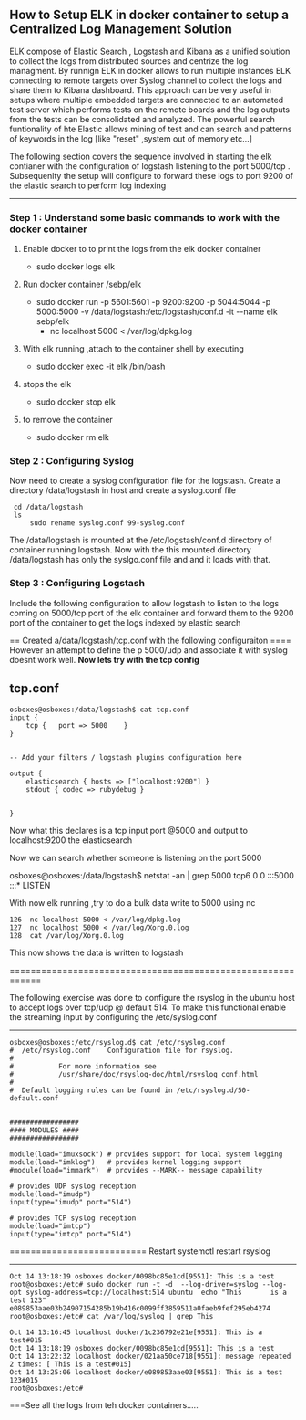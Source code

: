 

## How to Setup ELK in docker container to setup a Centralized Log Management Solution

ELK compose of Elastic Search , Logstash and Kibana as a unified solution to collect the logs from distributed sources and centrize the log managment. By runnign ELK in docker allows to run multiple instances ELK connecting to remote targets over Syslog channel to collect the logs and share them to Kibana dashboard. This approach can be very useful in setups where multiple embedded targets are connected to an automated test server which performs tests on the remote boards and the log outputs from the tests can be consolidated and analyzed. The powerful search funtionality of hte Elastic allows mining of test and can search and patterns of keywords in the log [like "reset" ,system out of memory etc...] 

The following section covers the sequence involved in starting the  elk contianer with the configuration of  logstash listening to the port 5000/tcp . Subsequenlty the setup will configure to forward these logs to port 9200 of the elastic search to perform log indexing


------------------------------

### Step 1 : Understand some basic commands to work with the docker container

1. Enable docker to to print the logs from the elk docker container
	* sudo docker logs elk

2. Run docker container /sebp/elk
 	*  sudo docker run -p 5601:5601 -p 9200:9200 -p 5044:5044 -p 5000:5000 -v /data/logstash:/etc/logstash/conf.d -it --name elk     	  sebp/elk
         * nc localhost 5000 < /var/log/dpkg.log

2. With elk running ,attach to the container shell by executing 
	* sudo docker exec -it elk /bin/bash

3.  stops the elk
	* sudo docker stop elk
	
4.  to remove the container 
	* sudo docker rm elk

### Step 2 : Configuring Syslog
Now need to create a syslog configuration file for the logstash.
Create a directory /data/logstash in host and create a syslog.conf file

	 cd /data/logstash
	 ls
         sudo rename syslog.conf 99-syslog.conf


The /data/logstash is mounted at the /etc/logstash/conf.d directory of container running logstash.
Now with the this mounted directory /data/logstash has only the syslgo.conf file and and it loads with that.
 
### Step 3 : Configuring Logstash

Include the following configuration to allow  logstash to listen to the logs coming on 5000/tcp 
port of the elk container and forward them to the 9200 port of the container to get the logs indexed by elastic search

== Created a/data/logstash/tcp.conf with the following configuraiton
==== However an attempt to define the p 5000/udp and associate it with syslog doesnt work well. **Now lets try with the tcp config**

**tcp.conf**
------------
	osboxes@osboxes:/data/logstash$ cat tcp.conf 
	input {
		tcp {	port => 5000	}
	}	
	

	-- Add your filters / logstash plugins configuration here
	
	output {
		elasticsearch { hosts => ["localhost:9200"] }
		stdout { codec => rubydebug }

	
	}
Now what this declares is a tcp input port @5000 and output to localhost:9200 the elasticsearch

Now we can search whether someone is listening on the port 5000

osboxes@osboxes:/data/logstash$ netstat -an | grep 5000
tcp6       0      0 :::5000                 :::*                    LISTEN  

With now elk running ,try to do a bulk data write to 5000 using nc


  	126  nc localhost 5000 < /var/log/dpkg.log
  	127  nc localhost 5000 < /var/log/Xorg.0.log
  	128  cat /var/log/Xorg.0.log

This now shows the data is written to logstash

============================================================

The following exercise was done to configure the rsyslog in the ubuntu host to accept 
logs over tcp/udp @ default 514. To make this functional enable the streaming input by
configuring the /etc/syslog.conf

-----
	osboxes@osboxes:/etc/rsyslog.d$ cat /etc/rsyslog.conf
	#  /etc/rsyslog.conf	Configuration file for rsyslog.
	#
	#			For more information see
	#			/usr/share/doc/rsyslog-doc/html/rsyslog_conf.html
	#
	#  Default logging rules can be found in /etc/rsyslog.d/50-default.conf


	#################
	#### MODULES ####
	#################

	module(load="imuxsock") # provides support for local system logging
	module(load="imklog")   # provides kernel logging support
	#module(load="immark")  # provides --MARK-- message capability

	# provides UDP syslog reception
	module(load="imudp")
	input(type="imudp" port="514")

	# provides TCP syslog reception
	module(load="imtcp")
	input(type="imtcp" port="514")


==========================
Restart systemctl restart rsyslog

---------------------------

	Oct 14 13:18:19 osboxes docker/0098bc85e1cd[9551]: This is a test
	root@osboxes:/etc# sudo docker run -t -d  --log-driver=syslog --log-opt syslog-address=tcp://localhost:514 ubuntu  echo "This 		is a test 123"
	e089853aae03b24907154285b19b416c0099ff3859511a0faeb9fef295eb4274
	root@osboxes:/etc# cat /var/log/syslog | grep This

	Oct 14 13:16:45 localhost docker/1c236792e21e[9551]: This is a test#015
	Oct 14 13:18:19 osboxes docker/0098bc85e1cd[9551]: This is a test
	Oct 14 13:22:32 localhost docker/021aa50ce718[9551]: message repeated 2 times: [ This is a test#015]
	Oct 14 13:25:06 localhost docker/e089853aae03[9551]: This is a test 123#015
	root@osboxes:/etc# 

===See all the logs from teh docker containers.....


